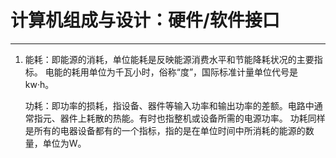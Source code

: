 # 计算机组成与设计：硬件/软件接口 #

----------
1. 
	能耗：即能源的消耗，单位能耗是反映能源消费水平和节能降耗状况的主要指标。	电能的耗用单位为千瓦小时，俗称“度”，国际标准计量单位代号是kw·h。
	
	功耗：即功率的损耗，指设备、器件等输入功率和输出功率的差额。电路中通常指元、器件上耗散的热能。有时也指整机或设备所需的电源功率。 功耗同样是所有的电器设备都有的一个指标，指的是在单位时间中所消耗的能源的数量，单位为W。